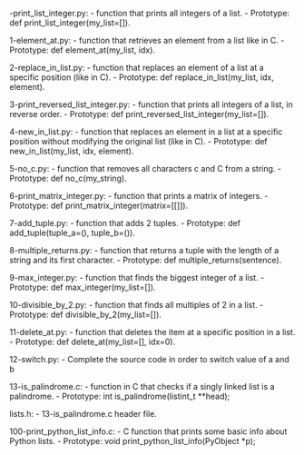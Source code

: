  -print_list_integer.py:
	- function that prints all integers of a list.
	- Prototype: def print_list_integer(my_list=[]).

1-element_at.py:
	- function that retrieves an element from a list like in C.
	- Prototype: def element_at(my_list, idx).

2-replace_in_list.py:
	- function that replaces an element of a list at a specific position (like in C).
	- Prototype: def replace_in_list(my_list, idx, element).

3-print_reversed_list_integer.py:
	- function that prints all integers of a list, in reverse order.
	- Prototype: def print_reversed_list_integer(my_list=[]).

4-new_in_list.py:
	- function that replaces an element in a list at a specific position without modifying the original list (like in C).
	- Prototype: def new_in_list(my_list, idx, element).

5-no_c.py:
	- function that removes all characters c and C from a string.
	- Prototype: def no_c(my_string).

6-print_matrix_integer.py:
	- function that prints a matrix of integers.
	- Prototype: def print_matrix_integer(matrix=[[]]).

7-add_tuple.py:
	- function that adds 2 tuples.
	- Prototype: def add_tuple(tuple_a=(), tuple_b=()).

8-multiple_returns.py:
	- function that returns a tuple with the length of a string and its first character.
	- Prototype: def multiple_returns(sentence).

9-max_integer.py:
	- function that finds the biggest integer of a list.
	- Prototype: def max_integer(my_list=[]).

10-divisible_by_2.py:
	- function that finds all multiples of 2 in a list.
	- Prototype: def divisible_by_2(my_list=[]).

11-delete_at.py:
	- function that deletes the item at a specific position in a list.
	- Prototype: def delete_at(my_list=[], idx=0).

12-switch.py:
	- Complete the source code in order to switch value of a and b

13-is_palindrome.c:
	- function in C that checks if a singly linked list is a palindrome.
	- Prototype: int is_palindrome(listint_t **head);

lists.h:
	- 13-is_palindrome.c header file.

100-print_python_list_info.c:
	- C function that prints some basic info about Python lists.
	- Prototype: void print_python_list_info(PyObject *p);
